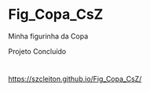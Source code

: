 # Fig_Copa_CsZ
Minha figurinha da Copa

Projeto Concluído
#
https://szcleiton.github.io/Fig_Copa_CsZ/
